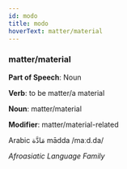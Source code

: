 ```yaml
---
id: modo
title: modo
hoverText: matter/material
---
```


### matter/material

**Part of Speech**: Noun

**Verb**: to be matter/a material

**Noun**: matter/material

**Modifier**: matter/material-related

Arabic مَادَّة mādda /maːd.da/

*Afroasiatic Language Family*